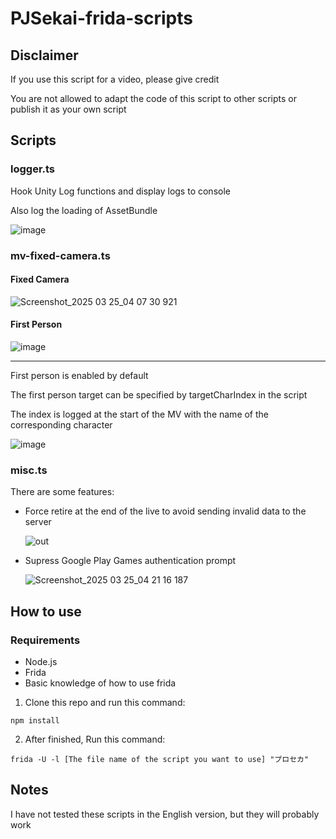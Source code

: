 # PJSekai-frida-scripts
## Disclaimer
If you use this script for a video, please give credit

You are not allowed to adapt the code of this script to other scripts or publish it as your own script

## Scripts
### logger.ts
Hook Unity Log functions and display logs to console

Also log the loading of AssetBundle

![image](https://github.com/user-attachments/assets/86d89e18-2615-42e5-99f4-35a75a77600d)

### mv-fixed-camera.ts
#### Fixed Camera

![Screenshot_2025 03 25_04 07 30 921](https://github.com/user-attachments/assets/e34d21c3-00f4-458e-abc0-852615ea54e4)

#### First Person

![image](https://github.com/user-attachments/assets/563a1c3b-7bb2-46fe-93f9-c27b35aa7daa)

---

First person is enabled by default

The first person target can be specified by targetCharIndex in the script

The index is logged at the start of the MV with the name of the corresponding character

![image](https://github.com/user-attachments/assets/233784ce-43dd-4aff-ac3a-64a4786c3ada)

### misc.ts
There are some features:
- Force retire at the end of the live to avoid sending invalid data to the server

  ![out](https://github.com/user-attachments/assets/712aa0b6-f172-4413-b464-b5ae287e0d6b)
  
- Supress Google Play Games authentication prompt

  ![Screenshot_2025 03 25_04 21 16 187](https://github.com/user-attachments/assets/05a01dbc-8b8e-45b6-9152-d9f3f767a356)

## How to use
### Requirements
- Node.js
- Frida
- Basic knowledge of how to use frida

1. Clone this repo and run this command:
```
npm install
```
2. After finished, Run this command:
```
frida -U -l [The file name of the script you want to use] "プロセカ"
```

## Notes
I have not tested these scripts in the English version, but they will probably work
